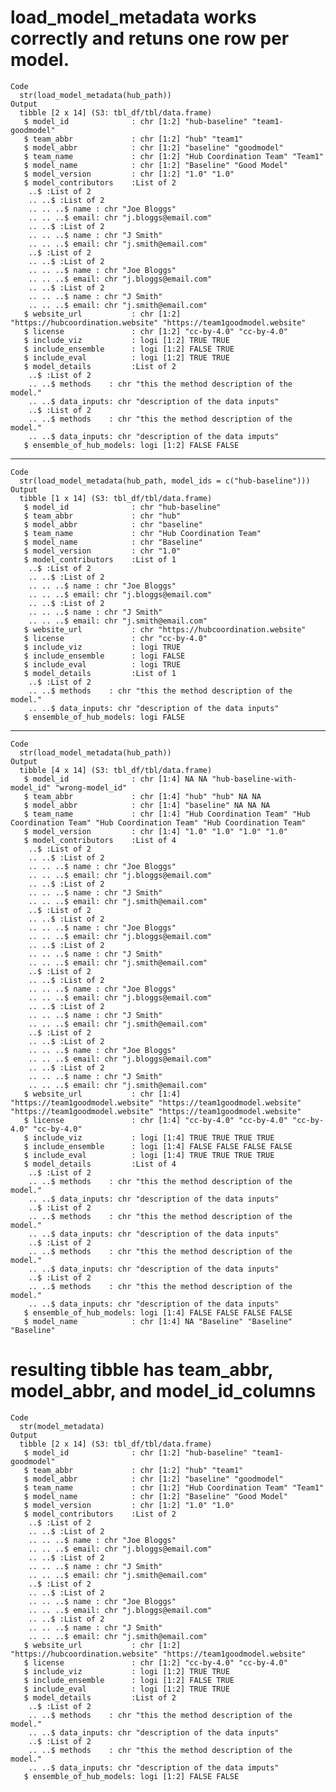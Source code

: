# load_model_metadata works correctly and retuns one row per model.

    Code
      str(load_model_metadata(hub_path))
    Output
      tibble [2 x 14] (S3: tbl_df/tbl/data.frame)
       $ model_id              : chr [1:2] "hub-baseline" "team1-goodmodel"
       $ team_abbr             : chr [1:2] "hub" "team1"
       $ model_abbr            : chr [1:2] "baseline" "goodmodel"
       $ team_name             : chr [1:2] "Hub Coordination Team" "Team1"
       $ model_name            : chr [1:2] "Baseline" "Good Model"
       $ model_version         : chr [1:2] "1.0" "1.0"
       $ model_contributors    :List of 2
        ..$ :List of 2
        .. ..$ :List of 2
        .. .. ..$ name : chr "Joe Bloggs"
        .. .. ..$ email: chr "j.bloggs@email.com"
        .. ..$ :List of 2
        .. .. ..$ name : chr "J Smith"
        .. .. ..$ email: chr "j.smith@email.com"
        ..$ :List of 2
        .. ..$ :List of 2
        .. .. ..$ name : chr "Joe Bloggs"
        .. .. ..$ email: chr "j.bloggs@email.com"
        .. ..$ :List of 2
        .. .. ..$ name : chr "J Smith"
        .. .. ..$ email: chr "j.smith@email.com"
       $ website_url           : chr [1:2] "https://hubcoordination.website" "https://team1goodmodel.website"
       $ license               : chr [1:2] "cc-by-4.0" "cc-by-4.0"
       $ include_viz           : logi [1:2] TRUE TRUE
       $ include_ensemble      : logi [1:2] FALSE TRUE
       $ include_eval          : logi [1:2] TRUE TRUE
       $ model_details         :List of 2
        ..$ :List of 2
        .. ..$ methods    : chr "this the method description of the model."
        .. ..$ data_inputs: chr "description of the data inputs"
        ..$ :List of 2
        .. ..$ methods    : chr "this the method description of the model."
        .. ..$ data_inputs: chr "description of the data imputs"
       $ ensemble_of_hub_models: logi [1:2] FALSE FALSE

---

    Code
      str(load_model_metadata(hub_path, model_ids = c("hub-baseline")))
    Output
      tibble [1 x 14] (S3: tbl_df/tbl/data.frame)
       $ model_id              : chr "hub-baseline"
       $ team_abbr             : chr "hub"
       $ model_abbr            : chr "baseline"
       $ team_name             : chr "Hub Coordination Team"
       $ model_name            : chr "Baseline"
       $ model_version         : chr "1.0"
       $ model_contributors    :List of 1
        ..$ :List of 2
        .. ..$ :List of 2
        .. .. ..$ name : chr "Joe Bloggs"
        .. .. ..$ email: chr "j.bloggs@email.com"
        .. ..$ :List of 2
        .. .. ..$ name : chr "J Smith"
        .. .. ..$ email: chr "j.smith@email.com"
       $ website_url           : chr "https://hubcoordination.website"
       $ license               : chr "cc-by-4.0"
       $ include_viz           : logi TRUE
       $ include_ensemble      : logi FALSE
       $ include_eval          : logi TRUE
       $ model_details         :List of 1
        ..$ :List of 2
        .. ..$ methods    : chr "this the method description of the model."
        .. ..$ data_inputs: chr "description of the data inputs"
       $ ensemble_of_hub_models: logi FALSE

---

    Code
      str(load_model_metadata(hub_path))
    Output
      tibble [4 x 14] (S3: tbl_df/tbl/data.frame)
       $ model_id              : chr [1:4] NA NA "hub-baseline-with-model_id" "wrong-model_id"
       $ team_abbr             : chr [1:4] "hub" "hub" NA NA
       $ model_abbr            : chr [1:4] "baseline" NA NA NA
       $ team_name             : chr [1:4] "Hub Coordination Team" "Hub Coordination Team" "Hub Coordination Team" "Hub Coordination Team"
       $ model_version         : chr [1:4] "1.0" "1.0" "1.0" "1.0"
       $ model_contributors    :List of 4
        ..$ :List of 2
        .. ..$ :List of 2
        .. .. ..$ name : chr "Joe Bloggs"
        .. .. ..$ email: chr "j.bloggs@email.com"
        .. ..$ :List of 2
        .. .. ..$ name : chr "J Smith"
        .. .. ..$ email: chr "j.smith@email.com"
        ..$ :List of 2
        .. ..$ :List of 2
        .. .. ..$ name : chr "Joe Bloggs"
        .. .. ..$ email: chr "j.bloggs@email.com"
        .. ..$ :List of 2
        .. .. ..$ name : chr "J Smith"
        .. .. ..$ email: chr "j.smith@email.com"
        ..$ :List of 2
        .. ..$ :List of 2
        .. .. ..$ name : chr "Joe Bloggs"
        .. .. ..$ email: chr "j.bloggs@email.com"
        .. ..$ :List of 2
        .. .. ..$ name : chr "J Smith"
        .. .. ..$ email: chr "j.smith@email.com"
        ..$ :List of 2
        .. ..$ :List of 2
        .. .. ..$ name : chr "Joe Bloggs"
        .. .. ..$ email: chr "j.bloggs@email.com"
        .. ..$ :List of 2
        .. .. ..$ name : chr "J Smith"
        .. .. ..$ email: chr "j.smith@email.com"
       $ website_url           : chr [1:4] "https://team1goodmodel.website" "https://team1goodmodel.website" "https://team1goodmodel.website" "https://team1goodmodel.website"
       $ license               : chr [1:4] "cc-by-4.0" "cc-by-4.0" "cc-by-4.0" "cc-by-4.0"
       $ include_viz           : logi [1:4] TRUE TRUE TRUE TRUE
       $ include_ensemble      : logi [1:4] FALSE FALSE FALSE FALSE
       $ include_eval          : logi [1:4] TRUE TRUE TRUE TRUE
       $ model_details         :List of 4
        ..$ :List of 2
        .. ..$ methods    : chr "this the method description of the model."
        .. ..$ data_inputs: chr "description of the data inputs"
        ..$ :List of 2
        .. ..$ methods    : chr "this the method description of the model."
        .. ..$ data_inputs: chr "description of the data inputs"
        ..$ :List of 2
        .. ..$ methods    : chr "this the method description of the model."
        .. ..$ data_inputs: chr "description of the data inputs"
        ..$ :List of 2
        .. ..$ methods    : chr "this the method description of the model."
        .. ..$ data_inputs: chr "description of the data inputs"
       $ ensemble_of_hub_models: logi [1:4] FALSE FALSE FALSE FALSE
       $ model_name            : chr [1:4] NA "Baseline" "Baseline" "Baseline"

# resulting tibble has team_abbr, model_abbr, and model_id_columns

    Code
      str(model_metadata)
    Output
      tibble [2 x 14] (S3: tbl_df/tbl/data.frame)
       $ model_id              : chr [1:2] "hub-baseline" "team1-goodmodel"
       $ team_abbr             : chr [1:2] "hub" "team1"
       $ model_abbr            : chr [1:2] "baseline" "goodmodel"
       $ team_name             : chr [1:2] "Hub Coordination Team" "Team1"
       $ model_name            : chr [1:2] "Baseline" "Good Model"
       $ model_version         : chr [1:2] "1.0" "1.0"
       $ model_contributors    :List of 2
        ..$ :List of 2
        .. ..$ :List of 2
        .. .. ..$ name : chr "Joe Bloggs"
        .. .. ..$ email: chr "j.bloggs@email.com"
        .. ..$ :List of 2
        .. .. ..$ name : chr "J Smith"
        .. .. ..$ email: chr "j.smith@email.com"
        ..$ :List of 2
        .. ..$ :List of 2
        .. .. ..$ name : chr "Joe Bloggs"
        .. .. ..$ email: chr "j.bloggs@email.com"
        .. ..$ :List of 2
        .. .. ..$ name : chr "J Smith"
        .. .. ..$ email: chr "j.smith@email.com"
       $ website_url           : chr [1:2] "https://hubcoordination.website" "https://team1goodmodel.website"
       $ license               : chr [1:2] "cc-by-4.0" "cc-by-4.0"
       $ include_viz           : logi [1:2] TRUE TRUE
       $ include_ensemble      : logi [1:2] FALSE TRUE
       $ include_eval          : logi [1:2] TRUE TRUE
       $ model_details         :List of 2
        ..$ :List of 2
        .. ..$ methods    : chr "this the method description of the model."
        .. ..$ data_inputs: chr "description of the data inputs"
        ..$ :List of 2
        .. ..$ methods    : chr "this the method description of the model."
        .. ..$ data_inputs: chr "description of the data imputs"
       $ ensemble_of_hub_models: logi [1:2] FALSE FALSE

